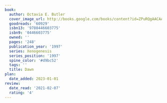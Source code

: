 ```yaml
---
book:
  author: Octavia E. Butler
  cover_image_url: http://books.google.com/books/content?id=ZPuRQgAACAAJ&printsec=frontcover&img=1&zoom=1&source=gbs_api
  goodreads: '60929'
  isbn13: '9780446603775'
  isbn9: '0446603775'
  owned: ''
  pages: '248'
  publication_year: '1997'
  series: Xenogenesis
  series_position: '1997'
  spine_color: '#d9bc52'
  tags: ''
  title: Dawn
plan:
  date_added: 2023-01-01
review:
  date_read: '2021-02-07'
  rating: '4'
---
```

